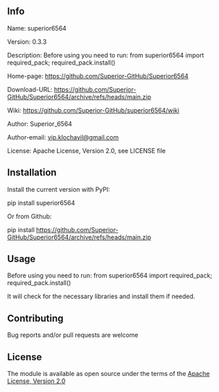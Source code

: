 ## Info

Name: superior6564

Version: 0.3.3

Description: Before using you need to run: from superior6564 import required_pack; required_pack.install()

Home-page: https://github.com/Superior-GitHub/Superior6564

Download-URL: https://github.com/Superior-GitHub/Superior6564/archive/refs/heads/main.zip

Wiki: https://github.com/Superior-GitHub/superior6564/wiki

Author: Superior_6564

Author-email: vip.klochayil@gmail.com

License: Apache License, Version 2.0, see LICENSE file

## Installation

Install the current version with PyPI:

pip install superior6564

Or from Github:

pip install https://github.com/Superior-GitHub/Superior6564/archive/refs/heads/main.zip

## Usage

Before using you need to run: from superior6564 import required_pack; required_pack.install()

It will check for the necessary libraries and install them if needed.

## Contributing

Bug reports and/or pull requests are welcome

## License 

The module is available as open source under the terms of the [Apache License, Version 2.0](https://opensource.org/licenses/Apache-2.0)
